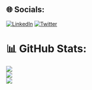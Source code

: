 ## 🌐 Socials:
[![LinkedIn](https://img.shields.io/badge/LinkedIn-%230077B5.svg?logo=linkedin&logoColor=white)](https://linkedin.com/in/https://www.linkedin.com/in/gauri-tomar-005048268/) [![Twitter](https://img.shields.io/badge/Twitter-%231DA1F2.svg?logo=Twitter&logoColor=white)](https://twitter.com/https://twitter.com/bradakkii) 
# 📊 GitHub Stats:
![](https://github-readme-stats.vercel.app/api?username=gauritomar&theme=dark&hide_border=false&include_all_commits=false&count_private=false)<br/>
![](https://github-readme-streak-stats.herokuapp.com/?user=gauritomar&theme=dark&hide_border=false)<br/>
![](https://github-readme-stats.vercel.app/api/top-langs/?username=gauritomar&theme=dark&hide_border=false&include_all_commits=false&count_private=false&layout=compact)



